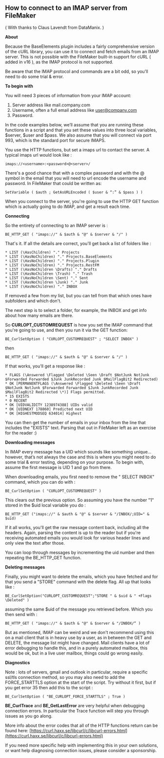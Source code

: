 ## How to connect to an IMAP server from FileMaker

( With thanks to Claus Lavendt from DataManix. )

**About**

Because the BaseElements plugin includes a fairly comprehensive version of the cURL library, you can use it to connect and fetch emails from an IMAP server. This is not possible with the FileMaker built-in support for cURL ( added in v16 ), as the IMAP protocol is not supported.

Be aware that the IMAP protocol and commands are a bit odd, so you’ll need to do some trial & error.

**To begin with**

You will need 3 pieces of information from your IMAP account:

1. Server address like mail.company.com
2. Username, often a full email address like user@company.com
3. Password.

In the code examples below, we’ll assume that you are running these functions in a script and that you set these values into three local variables, $server, $user and $pass. We also assume that you will connect via port 993, which is the standard port for secure IMAPS.

You use the HTTP functions, but set a imaps url to contact the server. A typical imaps url would look like :

    imaps://<username>:<password>@<server>/

There's a good chance that with a complex password and with the @ symbol in the email that you will need to url encode the username and password. In FileMaker that could be written as:

    SetVariable ( $auth ; GetAsURLEncoded ( $user & “:” & $pass ) )

When you connect to the server, you're going to use the HTTP GET function which is actually going to do IMAP, and get a result each time.

**Connecting**

So the entirety of connecting to an IMAP server is :

    BE_HTTP_GET ( "imaps://" & $auth & "@" & $server & "/" )

That's it. If all the details are correct, you'll get back a list of folders like :

    * LIST (\HasChildren) "." Projects
    * LIST (\HasNoChildren) "." Projects.BaseElements
    * LIST (\HasNoChildren) "." Projects.Plugin
    * LIST (\HasNoChildren) "." Projects.RestFM
    * LIST (\HasNoChildren \Drafts) "." Drafts
    * LIST (\HasNoChildren \Trash) "." Trash
    * LIST (\HasNoChildren \Sent) "." Sent
    * LIST (\HasNoChildren \Junk) "." Junk
    * LIST (\HasNoChildren) "." INBOX

If removed a few from my list, but you can tell from that which ones have subfolders and which don't.

The next step is to select a folder, for example, the INBOX and get info about how many emails are there.

So **CURLOPT_CUSTOMREQUEST** is how you set the IMAP command that you're going to use, and then you run it via the GET function:

    BE_CurlSetOption ( "CURLOPT_CUSTOMREQUEST" ; "SELECT INBOX" )

then

    BE_HTTP_GET ( "imaps://" & $auth & "@" & $server & "/" )

If that works, you'll get a response like :

    * FLAGS (\Answered \Flagged \Deleted \Seen \Draft $NotJunk NotJunk $Forwarded Forwarded $Junk JunkRecorded Junk $MailFlagBit2 Redirected)
    * OK [PERMANENTFLAGS (\Answered \Flagged \Deleted \Seen \Draft $NotJunk NotJunk $Forwarded Forwarded $Junk JunkRecorded Junk $MailFlagBit2 Redirected \*)] Flags permitted.
    * 15 EXISTS
    * 0 RECENT
    * OK [UIDVALIDITY 1238974388] UIDs valid
    * OK [UIDNEXT 178860] Predicted next UID
    * OK [HIGHESTMODSEQ 634014] Highest

You can then get the number of emails in your inbox from the line that includes the "EXISTS" text. Parsing that out in FileMaker left as an exercise for the reader :)

**Downloading messages**

In IMAP every message has a UID which sounds like something unique… however, that’s not always the case and this is where you might need to do some trial & error testing, depending on your purpose. To begin with, assume the first message is UID 1 and go from there.

When downloading emails, you first need to remove the " SELECT INBOX" command, which you can do with :

    BE_CurlSetOption ( "CURLOPT_CUSTOMREQUEST" )

This clears out the previous option. So assuming you have the number "1" stored in the $uid local variable you do :

    BE_HTTP_GET ("imaps://" & $auth & "@" & $server & "/INBOX/;UID=" & $uid)

If it all works, you'll get the raw message content back, including all the headers. Again, parsing the content is up to the reader but if you're receiving automated emails you would look for various header lines and only view the text after those.

You can loop through messages by incrementing the uid number and then repeating the BE_HTTP_GET function.

**Deleting messages**

Finally, you might want to delete the emails, which you have fetched and for that you send a "STORE" command with the delete flag. All up that looks like :

    BE_CurlSetOption("CURLOPT_CUSTOMREQUEST";"STORE " & $uid & " +Flags \Deleted" )

assuming the same $uid of the message you retrieved before. Which you then send with :

    BE_HTTP_GET ( "imaps://" & $auth & "@" & $server & "/INBOX/“ )

But as mentioned, IMAP can be weird and we don't recommend using this on a mail client that is in heavy use by a user, as in between the GET and DELETE, the message list might have changed. Mail clients have a lot of error debugging to handle this, and in a purely automated mailbox, this would be ok, but in a live user mailbox, things could go wrong easily.

**Diagnostics**

Note : lots of servers, gmail and outlook in particular, require a specific ssl/tls connection method, so you may also need to add the FORCE_STARTTLS option at the start of the script. Try without it first, but if you get error 35 then add this to the script :

    BE_CurlSetOption ( "BE_CURLOPT_FORCE_STARTTLS" ; True )

**BE_CurlTrace** and **BE_GetLastError** are very helpful when debugging connection errors. In particular the Trace function will step you through issues as you go along.

More info about the error codes that all of the HTTP functions return can be found here: [https://curl.haxx.se/libcurl/c/libcurl-errors.html](https://curl.haxx.se/libcurl/c/libcurl-errors.html)

If you need more specific help with implementing this in your own solutions, or want help diagnosing connection issues, please consider a sponsorship.
